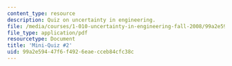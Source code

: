 ```yaml
---
content_type: resource
description: Quiz on uncertainty in engineering.
file: /media/courses/1-010-uncertainty-in-engineering-fall-2008/99a2e59447f6f4926eaecceb84cfc38c_mini_quiz_2.pdf
file_type: application/pdf
resourcetype: Document
title: 'Mini-Quiz #2'
uid: 99a2e594-47f6-f492-6eae-cceb84cfc38c
---
```

